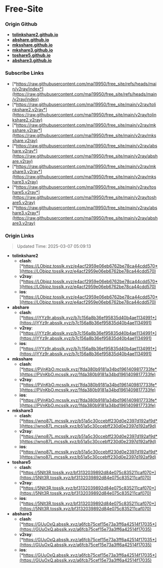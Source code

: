 # Free-Site

### Origin Github

- [**tolinkshare2.github.io**](https://github.com/tolinkshare2/tolinkshare2.github.io)
- [**abshare.github.io**](https://github.com/abshare/abshare.github.io)
- [**mksshare.github.io**](https://github.com/mksshare/mksshare.github.io)
- [**mkshare3.github.io**](https://github.com/mkshare3/mkshare3.github.io)
- [**toshare5.github.io**](https://github.com/toshare5/toshare5.github.io)
- [**abshare3.github.io**](https://github.com/abshare3/abshare3.github.io)

### Subscribe Links

- [*https://raw.githubusercontent.com/mai19950/free_site/refs/heads/main/v2ray/index*](https://raw.githubusercontent.com/mai19950/free_site/refs/heads/main/v2ray/index)
- [*https://raw.githubusercontent.com/mai19950/free_site/main/v2ray/tolinkshare2.v2ray*](https://raw.githubusercontent.com/mai19950/free_site/main/v2ray/tolinkshare2.v2ray)
- [*https://raw.githubusercontent.com/mai19950/free_site/main/v2ray/mksshare.v2ray*](https://raw.githubusercontent.com/mai19950/free_site/main/v2ray/mksshare.v2ray)
- [*https://raw.githubusercontent.com/mai19950/free_site/main/v2ray/abshare.v2ray*](https://raw.githubusercontent.com/mai19950/free_site/main/v2ray/abshare.v2ray)
- [*https://raw.githubusercontent.com/mai19950/free_site/main/v2ray/mkshare3.v2ray*](https://raw.githubusercontent.com/mai19950/free_site/main/v2ray/mkshare3.v2ray)
- [*https://raw.githubusercontent.com/mai19950/free_site/main/v2ray/toshare5.v2ray*](https://raw.githubusercontent.com/mai19950/free_site/main/v2ray/toshare5.v2ray)
- [*https://raw.githubusercontent.com/mai19950/free_site/main/v2ray/abshare3.v2ray*](https://raw.githubusercontent.com/mai19950/free_site/main/v2ray/abshare3.v2ray)

### Origin Links

> Updated Time: 2025-03-07 05:09:13

- **tolinkshare2**
  - **clash**: [*https://LObjpz.tosslk.xyz/e4acf2959e06eb6762be78ca44cdd570*](https://LObjpz.tosslk.xyz/e4acf2959e06eb6762be78ca44cdd570)
  - **v2ray**: [*https://LObjpz.tosslk.xyz/e4acf2959e06eb6762be78ca44cdd570*](https://LObjpz.tosslk.xyz/e4acf2959e06eb6762be78ca44cdd570)
  - **ios**: [*https://LObjpz.tosslk.xyz/e4acf2959e06eb6762be78ca44cdd570*](https://LObjpz.tosslk.xyz/e4acf2959e06eb6762be78ca44cdd570)
- **abshare**
  - **clash**: [*https://jYYz9r.absslk.xyz/b7c156a8b36ef95835d40b4ae1134991*](https://jYYz9r.absslk.xyz/b7c156a8b36ef95835d40b4ae1134991)
  - **v2ray**: [*https://jYYz9r.absslk.xyz/b7c156a8b36ef95835d40b4ae1134991*](https://jYYz9r.absslk.xyz/b7c156a8b36ef95835d40b4ae1134991)
  - **ios**: [*https://jYYz9r.absslk.xyz/b7c156a8b36ef95835d40b4ae1134991*](https://jYYz9r.absslk.xyz/b7c156a8b36ef95835d40b4ae1134991)
- **mksshare**
  - **clash**: [*https://PVnKbO.mcsslk.xyz/1fda380b9181a34bd1961409817733fe*](https://PVnKbO.mcsslk.xyz/1fda380b9181a34bd1961409817733fe)
  - **v2ray**: [*https://PVnKbO.mcsslk.xyz/1fda380b9181a34bd1961409817733fe*](https://PVnKbO.mcsslk.xyz/1fda380b9181a34bd1961409817733fe)
  - **ios**: [*https://PVnKbO.mcsslk.xyz/1fda380b9181a34bd1961409817733fe*](https://PVnKbO.mcsslk.xyz/1fda380b9181a34bd1961409817733fe)
- **mkshare3**
  - **clash**: [*https://wno87L.mcsslk.xyz/b51a5c30ccebff230d0e2397d192af9d*](https://wno87L.mcsslk.xyz/b51a5c30ccebff230d0e2397d192af9d)
  - **v2ray**: [*https://wno87L.mcsslk.xyz/b51a5c30ccebff230d0e2397d192af9d*](https://wno87L.mcsslk.xyz/b51a5c30ccebff230d0e2397d192af9d)
  - **ios**: [*https://wno87L.mcsslk.xyz/b51a5c30ccebff230d0e2397d192af9d*](https://wno87L.mcsslk.xyz/b51a5c30ccebff230d0e2397d192af9d)
- **toshare5**
  - **clash**: [*https://5Nlt3R.tosslk.xyz/bf3132039892d84e075c835211caf070*](https://5Nlt3R.tosslk.xyz/bf3132039892d84e075c835211caf070)
  - **v2ray**: [*https://5Nlt3R.tosslk.xyz/bf3132039892d84e075c835211caf070*](https://5Nlt3R.tosslk.xyz/bf3132039892d84e075c835211caf070)
  - **ios**: [*https://5Nlt3R.tosslk.xyz/bf3132039892d84e075c835211caf070*](https://5Nlt3R.tosslk.xyz/bf3132039892d84e075c835211caf070)
- **abshare3**
  - **clash**: [*https://GUuOxQ.absslk.xyz/a6fcb75cef15e73a3ff6a42514f17035*](https://GUuOxQ.absslk.xyz/a6fcb75cef15e73a3ff6a42514f17035)
  - **v2ray**: [*https://GUuOxQ.absslk.xyz/a6fcb75cef15e73a3ff6a42514f17035*](https://GUuOxQ.absslk.xyz/a6fcb75cef15e73a3ff6a42514f17035)
  - **ios**: [*https://GUuOxQ.absslk.xyz/a6fcb75cef15e73a3ff6a42514f17035*](https://GUuOxQ.absslk.xyz/a6fcb75cef15e73a3ff6a42514f17035)
